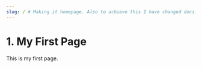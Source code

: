 ```yaml
---
slug: / # Making it homepage. Also to achieve this I have changed docs.routeBasePath='/' in docusaurus.config.ts file.
---
```

# 1. My First Page

This is my first page.